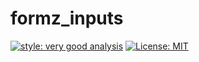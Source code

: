 # formz_inputs

[![style: very good analysis][very_good_analysis_badge]][very_good_analysis_link]
[![License: MIT][license_badge]][license_link]



[license_badge]: https://img.shields.io/badge/license-MIT-blue.svg
[license_link]: https://opensource.org/licenses/MIT
[very_good_analysis_badge]: https://img.shields.io/badge/style-very_good_analysis-B22C89.svg
[very_good_analysis_link]: https://pub.dev/packages/very_good_analysis
